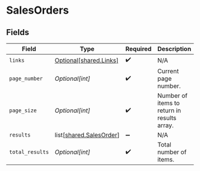 # SalesOrders


## Fields

| Field                                                            | Type                                                             | Required                                                         | Description                                                      |
| ---------------------------------------------------------------- | ---------------------------------------------------------------- | ---------------------------------------------------------------- | ---------------------------------------------------------------- |
| `links`                                                          | [Optional[shared.Links]](undefined/models/shared/links.md)       | :heavy_check_mark:                                               | N/A                                                              |
| `page_number`                                                    | *Optional[int]*                                                  | :heavy_check_mark:                                               | Current page number.                                             |
| `page_size`                                                      | *Optional[int]*                                                  | :heavy_check_mark:                                               | Number of items to return in results array.                      |
| `results`                                                        | list[[shared.SalesOrder](undefined/models/shared/salesorder.md)] | :heavy_minus_sign:                                               | N/A                                                              |
| `total_results`                                                  | *Optional[int]*                                                  | :heavy_check_mark:                                               | Total number of items.                                           |